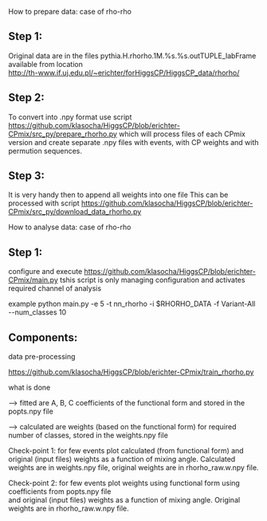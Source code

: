 How to prepare data: case of rho-rho

Step 1:
--------
Original data are in the files
    pythia.H.rhorho.1M.%s.%s.outTUPLE_labFrame
available from location   
http://th-www.if.uj.edu.pl/~erichter/forHiggsCP/HiggsCP_data/rhorho/

Step 2:
-------
To convert into .npy format use script
https://github.com/klasocha/HiggsCP/blob/erichter-CPmix/src_py/prepare_rhorho.py
which will process files of each CPmix version and create separate .npy files
with events, with CP weights and with permution sequences. 

Step 3:
--------
It is very handy then to append all weights into one file
This can be processed with script
https://github.com/klasocha/HiggsCP/blob/erichter-CPmix/src_py/download_data_rhorho.py

How to analyse data: case of rho-rho

Step 1:
-----------
configure and execute 
https://github.com/klasocha/HiggsCP/blob/erichter-CPmix/main.py
tshis script is only managing configuration and activates required channel of analysis

example
python main.py -e 5 -t nn_rhorho -i $RHORHO_DATA -f Variant-All --num_classes 10

Components:
------------
data pre-processing

https://github.com/klasocha/HiggsCP/blob/erichter-CPmix/train_rhorho.py

what is done

  --> fitted are A, B, C coefficients of the functional form and stored in the popts.npy file
  
  --> calculated are weights (based on the functional form) for required number of classes,
      stored in the weights.npy file
      
Check-point 1: for few events plot calculated (from functional form) and original (input files) 
weights as a function of mixing angle. Calculated weights are in weights.npy file, 
original weights are in  rhorho_raw.w.npy file. 

Check-point 2: for few events plot weights using functional form using coefficients from popts.npy file  
and original (input files) weights as a function of mixing angle. 
Original weights are in  rhorho_raw.w.npy file.
